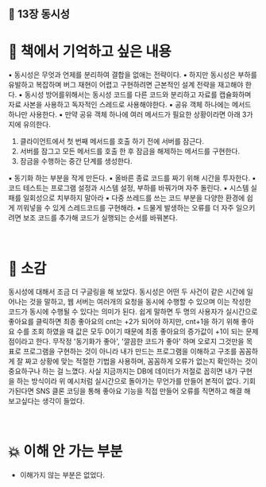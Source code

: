 

## 🔶 13장 동시성 

# 💌 책에서 기억하고 싶은 내용

▪ 동시성은 무엇과 언제를 분리하여 결합을 없애는 전략이다.
▪ 하지만 동시성은 부하를 유발하고 복잡하며 버그 재현이 어렵고 구현하려면 근본적인 설계 전략을 재고해야 한다.
▪ 동시성 방어를위해서는 동시성 코드를 다른 코드와 분리하고 자료를 캡슐화하며 자료 사본을 사용하고 독자적인 스레드로 사용해야한다.
▪ 공유 객체 하나에는 메서드 하나만 사용한다.
▪ 만약 공유 객체 하나에 여러 메서드가 필요한 상황이라면 아래 3가지에 유의한다.
   1. 클라이언트에서 첫 번째 메서드를 호출 하기 전에 서버를 잠근다.
   2. 서버를 잠그고 모든 메서드를 호출 한 후 잠금을 해제하는 메서드를 구현한다.
   3. 잠금을 수행하는 중간 단계를 생성한다.
 
▪ 동기화 하는 부분을 작게 만든다.
▪ 올바른 종료 코드를 짜기 위해 시간을 투자한다.
▪ 코드 테스트는 프로그램 설정과 시스템 설정, 부하를 바꿔가며 자주 돌린다.
▪ 시스템 실패를 일회성으로 치부하지 말아라
▪ 다중 쓰레드를 쓰는 코드 부분을 다양한 환경에 쉽게 끼워넣을 수 있게 스레드코드를 구현해라.
▪ 드물게 발생하는 오류를 더 자주 일으키려면 보조 코드를 추가해 코드가 실행되는 순서를 바꿔본다.



<br>

# 💬 소감
동시성에 대해서 조금 더 구글링을 해 보았다.
동시성은 어떤 두 사건이 같은 시간에 일어나는 것을 말하고,
웹 서버는 여러개의 요청을 동시에 수행할 수 있으며 이는 작성한 코드가 동시에 수행될 수 있다는 의미가 된다.
쉽게 말하면 두 명의 사용자가 실시간으로 좋아요를 클릭하면 최종 좋아요의 cnt는 +2가 되어야 하지만, cnt+1을 하기 위해 좋아요 수를 조회 하였을 때 값은 모두 0이기 때문에 최종 좋아요의 증가값이 +1이 되는 문제점이라고 한다.
무작정 '동기화가 좋아', '깔끔한 코드가 좋아' 하며 오로지 그것만을 목표로 프로그램을 구현하는 것이 아니라
내가 만드는 프로그램을 이해하고 구조를 꼼꼼하게 잘 짜고 상황에 맞는 적절한 기법을 사용하며, 꼼꼼하게 오류가 없는지 확인하는 것이 중요하구나 하는 걸 느꼈다.
사실 지금까지는 DB에 데이터가 저절로 꼽히면 내가 구현을 하는 방식이라 위 예시처럼 실시간으로 돌아가는 무언가를 만들어 본적이 없다. 
기회가된다면 SNS 클론 코딩을 통해 좋아요 기능을 직접 만들어 오류를 직면하고 해결 해 보고싶다는 생각이 들었다.

<br>

# 💥 이해 안 가는 부분
- 이해가지 않는 부분은 없었다.
